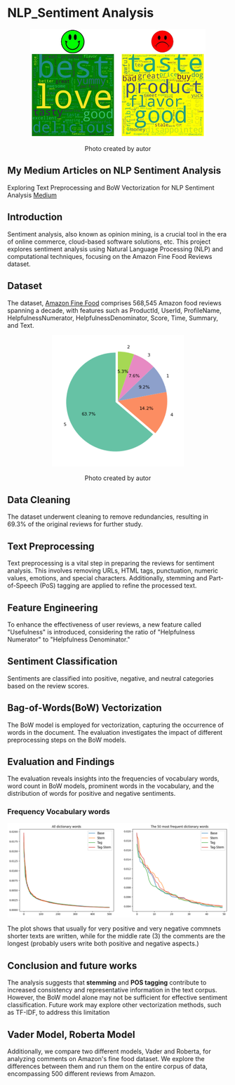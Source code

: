 # NLP_Sentiment Analysis

<div align="center">
    <img width="400" src="/Images/title_image.jpg" alt="Material Bread logo">
     <p style="text-align: center ;">Photo created by autor</p> 
</div>



## My Medium Articles on NLP Sentiment Analysis

Exploring Text Preprocessing and BoW Vectorization for NLP Sentiment Analysis [Medium](https://medium.com/@t.mostafid/exploring-text-preprocessing-and-bow-vectorization-for-nlp-sentiment-analysis-a-case-study-on-16d152000776)


## Introduction
Sentiment analysis, also known as opinion mining, is a crucial tool in the era of online commerce, cloud-based software solutions, etc. This project explores sentiment analysis using Natural Language Processing (NLP) and computational techniques, focusing on the Amazon Fine Food Reviews dataset.


## Dataset

The dataset, [Amazon Fine Food](https://www.kaggle.com/snap/amazon-fine-food-reviews) comprises 568,545 Amazon food reviews spanning a decade, with features such as ProductId, UserId, ProfileName, HelpfulnessNumerator, HelpfulnessDenominator, Score, Time, Summary, and Text.

<div align="center">
    <img width="300" src="/Images/Score_Distribution_1.png" alt="Material Bread logo">
    <p style="text-align: center ;">Photo created by autor</p> 
</div>

## Data Cleaning

The dataset underwent cleaning to remove redundancies, resulting in 69.3% of the original reviews for further study.

## Text Preprocessing 

Text preprocessing is a vital step in preparing the reviews for sentiment analysis. This involves removing URLs, HTML tags, punctuation, numeric values, emotions, and special characters. Additionally, stemming and Part-of-Speech (PoS) tagging are applied to refine the processed text.

## Feature Engineering

To enhance the effectiveness of user reviews, a new feature called "Usefulness" is introduced, considering the ratio of "Helpfulness Numerator" to "Helpfulness Denominator."

## Sentiment Classification

Sentiments are classified into positive, negative, and neutral categories based on the review scores.

## Bag-of-Words(BoW) Vectorization

The BoW model is employed for vectorization, capturing the occurrence of words in the document. The evaluation investigates the impact of different preprocessing steps on the BoW models.

## Evaluation and Findings

The evaluation reveals insights into the frequencies of vocabulary words, word count in BoW models, prominent words in the vocabulary, and the distribution of words for positive and negative sentiments.

### Frequency Vocabulary words

<p align="center">
    <img width="800" src="/Images/word_fre_dic.png" alt="Material Bread logo">
</p> 

The plot shows that usually for very positive and very negative commnets shorter texts are written, while for the middle rate (3) the comments are the longest (probably users write both positive and negative aspects.)

 
## Conclusion and future works

The analysis suggests that **stemming** and **POS tagging** contribute to increased consistency and representative information in the text corpus. However, the BoW model alone may not be sufficient for effective sentiment classification. Future work may explore other vectorization methods, such as TF-IDF, to address this limitation

## Vader Model, Roberta Model
Additionally, we compare two different models, Vader and Roberta, for analyzing comments on Amazon's fine food dataset. We explore the differences between them and run them on the entire corpus of data, encompassing 500 different reviews from Amazon.



